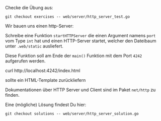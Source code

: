 Checke die Übung aus:

    git checkout exercises -- web/server/http_server_test.go

Wir bauen uns einen http-Server:

Schreibe eine Funktion `startHTTPServer` die einen Argument namens `port` vom Type `int` hat
und einen HTTP-Server startet, welcher den Dateibaum unter `.web/static` ausliefert.

Diese Funktion soll am Ende der `main()` Funktion mit dem Port `4242` aufgerufen werden.

  curl http://localhost:4242/index.html

sollte ein HTML-Template zurückliefern

Dokumentationen über HTTP Server und Client sind im Paket `net/http` zu finden.

Eine (mögliche) Lösung findest Du hier:

    git checkout solutions -- web/server/http_server_solution.go
